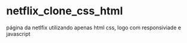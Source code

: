 # netflix_clone_css_html

página da netlfix utilizando apenas html css, logo com responsiviade e javascript
